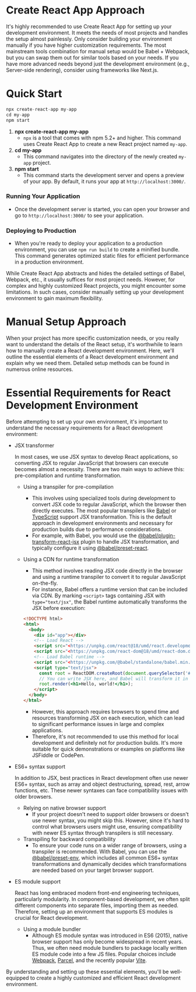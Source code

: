# **Create React App Approach**

It's highly recommended to use Create React App for setting up your development environment. It meets the needs of most projects and handles the setup almost painlessly. Only consider building your environment manually if you have higher customization requirements. The most mainstream tools combination for manual setup would be Babel + Webpack, but you can swap them out for similar tools based on your needs. If you have more advanced needs beyond just the development environment (e.g., Server-side rendering), consider using frameworks like Next.js.

# Quick Start

```jsx
npx create-react-app my-app
cd my-app
npm start

```

1. **npx create-react-app my-app**
    - `npx` is a tool that comes with npm 5.2+ and higher. This command uses Create React App to create a new React project named `my-app`.
2. **cd my-app**
    - This command navigates into the directory of the newly created `my-app` project.
3. **npm start**
    - This command starts the development server and opens a preview of your app. By default, it runs your app at `http://localhost:3000/`.

### Running Your Application

- Once the development server is started, you can open your browser and go to `http://localhost:3000/` to see your application.

### Deploying to Production

- When you're ready to deploy your application to a production environment, you can use `npm run build` to create a minified bundle. This command generates optimized static files for efficient performance in a production environment.

While Create React App abstracts and hides the detailed settings of Babel, Webpack, etc., it usually suffices for most project needs. However, for complex and highly customized React projects, you might encounter some limitations. In such cases, consider manually setting up your development environment to gain maximum flexibility.

# **Manual Setup Approach**

When your project has more specific customization needs, or you really want to understand the details of the React setup, it's worthwhile to learn how to manually create a React development environment. Here, we'll outline the essential elements of a React development environment and explain why we need them. Detailed setup methods can be found in numerous online resources.

# **Essential Requirements for React Development Environment**

Before attempting to set up your own environment, it's important to understand the necessary requirements for a React development environment:

- JSX transformer
    
    In most cases, we use JSX syntax to develop React applications, so converting JSX to regular JavaScript that browsers can execute becomes almost a necessity. There are two main ways to achieve this: pre-compilation and runtime transformation.
    
    - Using a transpiler for pre-compilation
        - This involves using specialized tools during development to convert JSX code to regular JavaScript, which the browser then directly executes. The most popular transpilers like [Babel](https://babeljs.io/) or [TypeScript](https://www.typescriptlang.org/) support JSX transformation. This is the default approach in development environments and necessary for production builds due to performance considerations.
        - For example, with Babel, you would use the [@babel/plugin-transform-react-jsx](https://babeljs.io/docs/en/babel-plugin-transform-react-jsx) plugin to handle JSX transformation, and typically configure it using [@babel/preset-react](https://babeljs.io/docs/en/babel-preset-react).
    - Using a CDN for runtime transformation
        - This method involves reading JSX code directly in the browser and using a runtime transpiler to convert it to regular JavaScript on-the-fly.
        - For instance, Babel offers a runtime version that can be included via CDN. By marking `<script>` tags containing JSX with `type="text/jsx"`, the Babel runtime automatically transforms the JSX before execution:
        
        ```html
        <!DOCTYPE html>
        <html>
          <body>
            <div id="app"></div>
            <!-- Load React -->
            <script src="<https://unpkg.com/react@18/umd/react.development.js>" crossorigin></script>
            <script src="<https://unpkg.com/react-dom@18/umd/react-dom.development.js>" crossorigin></script>
            <!-- Load Babel runtime -->
            <script src="<https://unpkg.com/@babel/standalone/babel.min.js>"></script>
            <script type="text/jsx">
              const root = ReactDOM.createRoot(document.querySelector('#app'));
              // You can write JSX here, and Babel will transform it in the browser
              root.render(<h1>Hello, world!</h1>);
            </script>
          </body>
        </html>
        
        ```
        
        - However, this approach requires browsers to spend time and resources transforming JSX on each execution, which can lead to significant performance issues in large and complex applications.
        - Therefore, it's not recommended to use this method for local development and definitely not for production builds. It's more suitable for quick demonstrations or examples on platforms like JSFiddle or CodePen.
- ES6+ syntax support
    
    In addition to JSX, best practices in React development often use newer ES6+ syntax, such as array and object destructuring, spread, rest, arrow functions, etc. These newer syntaxes can face compatibility issues with older browsers.
    
    - Relying on native browser support
        - If your project doesn't need to support older browsers or doesn't use newer syntax, you might skip this. However, since it's hard to control what browsers users might use, ensuring compatibility with newer ES syntax through transpilers is still necessary.
    - Transpiling for backward compatibility
        - To ensure your code runs on a wider range of browsers, using a transpiler is recommended. With Babel, you can use the [@babel/preset-env](https://babeljs.io/docs/en/babel-preset-env), which includes all common ES6+ syntax transformations and dynamically decides which transformations are needed based on your target browser support.
- ES module support
    
    React has long embraced modern front-end engineering techniques, particularly modularity. In component-based development, we often split different components into separate files, importing them as needed. Therefore, setting up an environment that supports ES modules is crucial for React development.
    
    - Using a module bundler
        - Although ES module syntax was introduced in ES6 (2015), native browser support has only become widespread in recent years. Thus, we often need module bundlers to package locally written ES module code into a few JS files. Popular choices include [Webpack](https://webpack.js.org/), [Parcel](https://parceljs.org/), and the recently popular [Vite](https://vitejs.dev/).

By understanding and setting up these essential elements, you'll be well-equipped to create a highly customized and efficient React development environment.